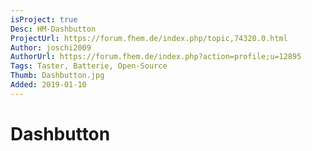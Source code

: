 ```yaml
---
isProject: true
Desc: HM-Dashbutton
ProjectUrl: https://forum.fhem.de/index.php/topic,74320.0.html
Author: joschi2009
AuthorUrl: https://forum.fhem.de/index.php?action=profile;u=12895
Tags: Taster, Batterie, Open-Source
Thumb: Dashbutton.jpg
Added: 2019-01-10
---
```


# Dashbutton

